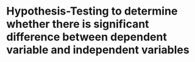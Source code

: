 # Hypothesis-Testing to determine whether there is significant difference between dependent variable and independent variables
